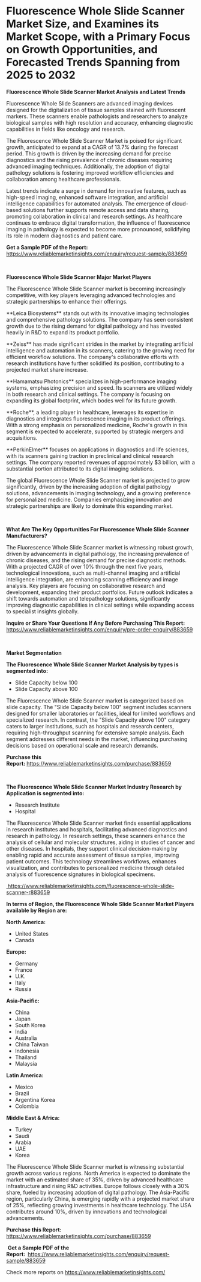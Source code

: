 <p><h1>Fluorescence Whole Slide Scanner Market Size, and Examines its Market Scope, with a Primary Focus on Growth Opportunities, and Forecasted Trends Spanning from 2025 to 2032</h1></p><p><strong>Fluorescence Whole Slide Scanner Market Analysis and Latest Trends</strong></p>
<p><p>Fluorescence Whole Slide Scanners are advanced imaging devices designed for the digitalization of tissue samples stained with fluorescent markers. These scanners enable pathologists and researchers to analyze biological samples with high resolution and accuracy, enhancing diagnostic capabilities in fields like oncology and research.</p><p>The Fluorescence Whole Slide Scanner Market is poised for significant growth, anticipated to expand at a CAGR of 13.7% during the forecast period. This growth is driven by the increasing demand for precise diagnostics and the rising prevalence of chronic diseases requiring advanced imaging techniques. Additionally, the adoption of digital pathology solutions is fostering improved workflow efficiencies and collaboration among healthcare professionals. </p><p>Latest trends indicate a surge in demand for innovative features, such as high-speed imaging, enhanced software integration, and artificial intelligence capabilities for automated analysis. The emergence of cloud-based solutions further supports remote access and data sharing, promoting collaboration in clinical and research settings. As healthcare continues to embrace digital transformation, the influence of fluorescence imaging in pathology is expected to become more pronounced, solidifying its role in modern diagnostics and patient care.</p></p>
<p><strong>Get a Sample PDF of the Report:&nbsp;</strong> <a href="https://www.reliablemarketinsights.com/enquiry/request-sample/883659?utm_campaign=2176&utm_medium=2&utm_source=Github&utm_content=ia&utm_term=24022025&utm_id=fluorescence-whole-slide-scanner">https://www.reliablemarketinsights.com/enquiry/request-sample/883659</a></p>
<p>&nbsp;</p>
<p><strong>Fluorescence Whole Slide Scanner Major Market Players</strong></p>
<p><p>The Fluorescence Whole Slide Scanner market is becoming increasingly competitive, with key players leveraging advanced technologies and strategic partnerships to enhance their offerings. </p><p>**Leica Biosystems** stands out with its innovative imaging technologies and comprehensive pathology solutions. The company has seen consistent growth due to the rising demand for digital pathology and has invested heavily in R&D to expand its product portfolio. </p><p>**Zeiss** has made significant strides in the market by integrating artificial intelligence and automation in its scanners, catering to the growing need for efficient workflow solutions. The company's collaborative efforts with research institutions have further solidified its position, contributing to a projected market share increase.</p><p>**Hamamatsu Photonics** specializes in high-performance imaging systems, emphasizing precision and speed. Its scanners are utilized widely in both research and clinical settings. The company is focusing on expanding its global footprint, which bodes well for its future growth.</p><p>**Roche**, a leading player in healthcare, leverages its expertise in diagnostics and integrates fluorescence imaging in its product offerings. With a strong emphasis on personalized medicine, Roche's growth in this segment is expected to accelerate, supported by strategic mergers and acquisitions.</p><p>**PerkinElmer** focuses on applications in diagnostics and life sciences, with its scanners gaining traction in preclinical and clinical research settings. The company reported revenues of approximately $3 billion, with a substantial portion attributed to its digital imaging solutions.</p><p>The global Fluorescence Whole Slide Scanner market is projected to grow significantly, driven by the increasing adoption of digital pathology solutions, advancements in imaging technology, and a growing preference for personalized medicine. Companies emphasizing innovation and strategic partnerships are likely to dominate this expanding market.</p></p>
<p>&nbsp;</p>
<p><strong>What Are The Key Opportunities For Fluorescence Whole Slide Scanner Manufacturers?</strong></p>
<p><p>The Fluorescence Whole Slide Scanner market is witnessing robust growth, driven by advancements in digital pathology, the increasing prevalence of chronic diseases, and the rising demand for precise diagnostic methods. With a projected CAGR of over 10% through the next five years, technological innovations, such as multi-channel imaging and artificial intelligence integration, are enhancing scanning efficiency and image analysis. Key players are focusing on collaborative research and development, expanding their product portfolios. Future outlook indicates a shift towards automation and telepathology solutions, significantly improving diagnostic capabilities in clinical settings while expanding access to specialist insights globally.</p></p>
<p><strong>Inquire or Share Your Questions If Any Before Purchasing This Report:</strong> <a href="https://www.reliablemarketinsights.com/enquiry/pre-order-enquiry/883659?utm_campaign=2176&utm_medium=2&utm_source=Github&utm_content=ia&utm_term=24022025&utm_id=fluorescence-whole-slide-scanner">https://www.reliablemarketinsights.com/enquiry/pre-order-enquiry/883659</a></p>
<p>&nbsp;</p>
<p><strong>Market Segmentation</strong></p>
<p><strong>The Fluorescence Whole Slide Scanner Market Analysis by types is segmented into:</strong></p>
<p><ul><li>Slide Capacity below 100</li><li>Slide Capacity above 100</li></ul></p>
<p><p>The Fluorescence Whole Slide Scanner market is categorized based on slide capacity. The "Slide Capacity below 100" segment includes scanners designed for smaller laboratories or facilities, ideal for limited workflows and specialized research. In contrast, the "Slide Capacity above 100" category caters to larger institutions, such as hospitals and research centers, requiring high-throughput scanning for extensive sample analysis. Each segment addresses different needs in the market, influencing purchasing decisions based on operational scale and research demands.</p></p>
<p><strong>Purchase this Report:&nbsp;</strong><a href="https://www.reliablemarketinsights.com/purchase/883659?utm_campaign=2176&utm_medium=2&utm_source=Github&utm_content=ia&utm_term=24022025&utm_id=fluorescence-whole-slide-scanner">https://www.reliablemarketinsights.com/purchase/883659</a></p>
<p>&nbsp;</p>
<p><strong>The Fluorescence Whole Slide Scanner Market Industry Research by Application is segmented into:</strong></p>
<p><ul><li>Research Institute</li><li>Hospital</li></ul></p>
<p><p>The Fluorescence Whole Slide Scanner market finds essential applications in research institutes and hospitals, facilitating advanced diagnostics and research in pathology. In research settings, these scanners enhance the analysis of cellular and molecular structures, aiding in studies of cancer and other diseases. In hospitals, they support clinical decision-making by enabling rapid and accurate assessment of tissue samples, improving patient outcomes. This technology streamlines workflows, enhances visualization, and contributes to personalized medicine through detailed analysis of fluorescence signatures in biological specimens.</p></p>
<p><a href="https://www.reliablemarketinsights.com/fluorescence-whole-slide-scanner-r883659?utm_campaign=2176&utm_medium=2&utm_source=Github&utm_content=ia&utm_term=24022025&utm_id=fluorescence-whole-slide-scanner">&nbsp;https://www.reliablemarketinsights.com/fluorescence-whole-slide-scanner-r883659</a></p>
<p><strong>In terms of Region, the Fluorescence Whole Slide Scanner Market Players available by Region are:</strong></p>
<p>
    <p> <strong> North America: </strong>
        <ul>
            <li>United States</li>
            <li>Canada</li>
        </ul>
        </p> 
    <p> <strong> Europe: </strong>
        <ul>
            <li>Germany</li>
            <li>France</li>
            <li>U.K.</li>
            <li>Italy</li>
            <li>Russia</li>
        </ul>
        </p> 
    <p> <strong> Asia-Pacific: </strong>
        <ul>
            <li>China</li>
            <li>Japan</li>
            <li>South Korea</li>
            <li>India</li>
            <li>Australia</li>
            <li>China Taiwan</li>
            <li>Indonesia</li>
            <li>Thailand</li>
            <li>Malaysia</li>
        </ul>
        </p> 
    <p> <strong> Latin America: </strong>
        <ul>
            <li>Mexico</li>
            <li>Brazil</li>
            <li>Argentina Korea</li>
            <li>Colombia</li>
        </ul>
        </p> 
    <p> <strong> Middle East & Africa: </strong>
        <ul>
            <li>Turkey</li>
            <li>Saudi</li>
            <li>Arabia</li>
            <li>UAE</li>
            <li>Korea</li>
        </ul>
    </p>
    </p>
<p><p>The Fluorescence Whole Slide Scanner market is witnessing substantial growth across various regions. North America is expected to dominate the market with an estimated share of 35%, driven by advanced healthcare infrastructure and rising R&D activities. Europe follows closely with a 30% share, fueled by increasing adoption of digital pathology. The Asia-Pacific region, particularly China, is emerging rapidly with a projected market share of 25%, reflecting growing investments in healthcare technology. The USA contributes around 10%, driven by innovations and technological advancements.</p></p>
<p><strong>Purchase this Report: </strong><a href="https://www.reliablemarketinsights.com/purchase/883659?utm_campaign=2176&utm_medium=2&utm_source=Github&utm_content=ia&utm_term=24022025&utm_id=fluorescence-whole-slide-scanner">https://www.reliablemarketinsights.com/purchase/883659</a></p>
<p>&nbsp;<strong>Get a Sample PDF of the Report:&nbsp;&nbsp;</strong><a href="https://www.reliablemarketinsights.com/enquiry/request-sample/883659?utm_campaign=2176&utm_medium=2&utm_source=Github&utm_content=ia&utm_term=24022025&utm_id=fluorescence-whole-slide-scanner">https://www.reliablemarketinsights.com/enquiry/request-sample/883659</a></p>
<p><strong></strong></p>
<p>Check more reports on <a href="https://www.reliablemarketinsights.com/?utm_campaign=2176&utm_medium=2&utm_source=Github&utm_content=ia&utm_term=24022025&utm_id=fluorescence-whole-slide-scanner">https://www.reliablemarketinsights.com/</a></p>